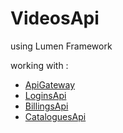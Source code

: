 # VideosApi
 using Lumen Framework
 
 working with :
* [ApiGateway](https://github.com/VasileiosAidonis/ApiGateway)
* [LoginsApi](https://github.com/VasileiosAidonis/LoginsApi)
* [BillingsApi](https://github.com/VasileiosAidonis/BillingsApi)
* [CataloguesApi](https://github.com/VasileiosAidonis/CataloguesApi)
